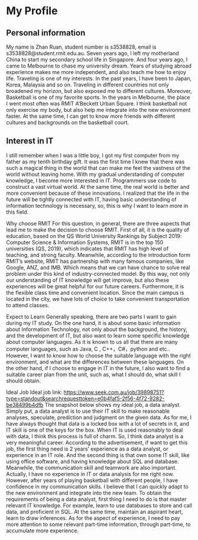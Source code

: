 <h1>My Profile</h1>
<h2>Personal information</h2>
My name is Zhan Ruan, student number is s3538828, email is s3538828@student.rmit.edu.au. Seven years ago, I left my motherland China to start my secondary school life in Singapore. And four years ago, I came to Melbourne to chase my university dream. Years of studying abroad experience makes me more independent, and also teach me how to enjoy life. Traveling is one of my interests. In the past years, I have been to Japan, Korea, Malaysia and so on. Traveling in different countries not only broadened my horizon, but also exposed me to different cultures. Moreover, Basketball is one of my favorite sports. In the years in Melbourne, the place I went most often was RMIT A’Beckett Urban Square. I think basketball not only exercise my body, but also help me integrate into the new environment faster. At the same time, I can get to know more friends with different cultures and backgrounds on the basketball court.

<h2>Interest in IT</h2>
I still remember when I was a little boy, I got my first computer from my father as my tenth birthday gift. It was the first time I knew that there was such a magical thing in the world that can make me feel the vastness of the world without leaving home. With my gradual understanding of computer knowledge, I become more interested in IT. Programmers use code to construct a vast virtual world. At the same time, the real world is better and more convenient because of these innovations. I realized that the life in the future will be tightly connected with IT, having basic understanding of information technology is necessary, so, this is why I want to learn more in this field. 

Why choose RMIT 
For this question, in general, there are three aspects that lead me to make the decision to choose RMIT. First of all, it is the quality of education, based on the QS World University Rankings by Subject 2019: Computer Science & Information Systems, RMIT is in the top 150 universities (QS, 2019), which indicates that RMIT has high level of teaching, and strong faculty. Meanwhile, according to the introduction form RMIT’s website, RMIT has partnership with many famous companies, like Google, ANZ, and IMB. Which means that we can have chance to solve real problem under this kind of industry-connected model. By this way, not only our understanding of IT knowledge will get improve, but also these experiences will be great helpful for our future careers. Furthermore, it is the flexible class time and convenient location. Since the main campus is located in the city, we have lots of choice to take convenient transportation to attend classes.  

Expect to Learn
Generally speaking, there are two parts I want to gain during my IT study. On the one hand, it is about some basic information about Information Technology, not only about the background, the history, and the development of IT, but also want to learn some specific knowledge about computer languages. As it is known to us all that there are many computer languages, such as Java, C , C++，C#，python and etc.. However, I want to know how to choose the suitable language with the right environment, and what are the differences between these languages. On the other hand, if I choose to engage in IT in the future, I also want to find a suitable career plan from the unit, such as, what I should do, what skill I should obtain.

Ideal Job 
Ideal job link: https://www.seek.com.au/job/39898751?type=standout&searchrequesttoken=e0b4faf5-2f56-4f72-9282-be38499b4dfb
The snapshot below shows my ideal job, a data analyst. Simply put, a data analyst is to use their IT skill to make reasonable analyses, speculate, prediction and judgment on the given data. As for me, I have always thought that data is a locked box with a lot of secrets in it, and IT skill is one of the keys for the box. When IT is used reasonably to deal with data, I think this process is full of charm. So, I think data analyst is a very meaningful career.
According to the advertisement, if want to get this job, the first thing need is 2 years’ experience as a data analyst, or experience in an IT role. And the second thing is that own some IT skill, like using office software, and having knowledge about SQL and database. Meanwhile, the communication skill and teamwork are also important.
Actually, I have no experience in IT or data analysis for me right now. However, after years of playing basketball with different people, I have confidence in my communication skills. I believe that I can quickly adapt to the new environment and integrate into the new team.
To obtain the requirements of being a data analyst, first thing I need to do is that master relevant IT knowledge. For example, learn to use databases to store and call data, and proficient in SQL. At the same time, maintain an aspirant heart, learn to draw inferences. As for the aspect of experience, I need to pay more attention to some relevant part-time information, through part-time, to accumulate more experience.
